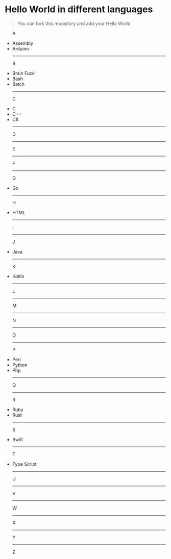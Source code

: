 # Hello World in different languages

> You can fork this repository and add your Hello World

<ul>
<p>A</p>
<li>Assembly</li>
<li>Arduino</li>
<hr>
<p>B</p>
<li>Brain Fuck</li>
<li>Bash</li>
<li>Batch</li>
<hr>
<p>C</p>
<li>C</li>
<li>C++</li>
<li>C#</li>
<hr>
<p>D</p>
<hr>
<p>E</p>
<hr>
<p>F</p>
<hr>
<p>G</p>
<li>Go</li>
<hr>
<p>H</p>
<li>HTML</li>
<hr>
<p>I</p>
<hr>
<p>J</p>
<li>Java</li>
<hr>
<p>K</p>
<li>Kotlin</li>
<hr>
<p>L</p>
<hr>
<p>M</p>
<hr>
<p>N</p>
<hr>
<p>O</p>
<hr>
<p>P</p>
<li>Perl</li>
<li>Python</li>
<li>Php</li>
<hr>
<p>Q</p>
<hr>
<p>R</p>
<li>Ruby</li>
<li>Rust</li>
<hr>
<p>S</p>
<li>Swift</li>
<hr>
<p>T</p>
<li>Type Script</li>
<hr>
<p>U</p>
<hr>
<p>V</p>
<hr>
<p>W</p>
<hr>
<p>X</p>
<hr>
<p>Y</p>
<hr>
<p>Z</p>
</ul>